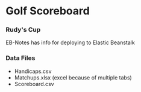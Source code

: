 # Golf Scoreboard

### Rudy's Cup

EB-Notes has info for deploying to Elastic Beanstalk

### Data Files
- Handicaps.csv
- Matchups.xlsx (excel because of multiple tabs)
- Scoreboard.csv
